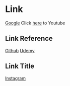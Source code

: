 # Link

[Google](https://www.google.com/)
Click [here](https://www.youtube.com/) to Youtube

## Link Reference

[Github][link_github]
[Udemy][link_udemy]

[link_github]: https://github.com/
[link_udemy]: https://www.udemy.com/

## Link Title

[Instagram](https://www.instagram.com/ "Go to Instagram")
